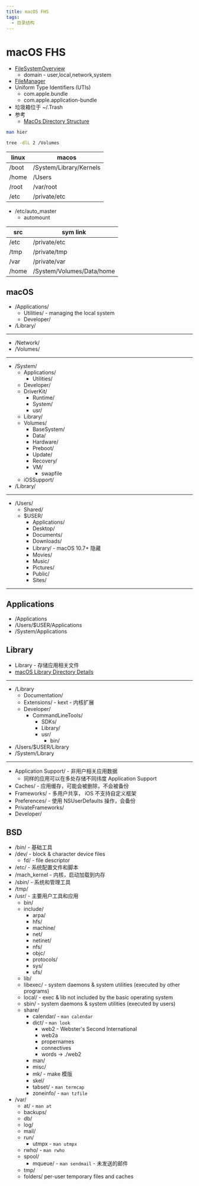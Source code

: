 ```yaml
---
title: macOS FHS
tags:
  - 目录结构
---
```


# macOS FHS

- [FileSystemOverview](https://developer.apple.com/library/archive/documentation/FileManagement/Conceptual/FileSystemProgrammingGuide/FileSystemOverview/FileSystemOverview.html)
  - domain - user,local,network,system
- [FileManager](https://developer.apple.com/documentation/foundation/filemanager)
- Uniform Type Identifiers (UTIs)
  - com.apple.bundle
  - com.apple.application-bundle
- 垃圾箱位于 ~/.Trash
- 参考
  - [MacOs Directory Structure](https://difyel.com/apple/macos/macos-directory-structure/)

```bash
man hier

tree -dlL 2 /Volumes
```

| linux | macos                   |
| ----- | ----------------------- |
| /boot | /System/Library/Kernels |
| /home | /Users                  |
| /root | /var/root               |
| /etc  | /private/etc            |

- /etc/auto_master
  - automount

| src   | sym link                  |
| ----- | ------------------------- |
| /etc  | /private/etc              |
| /tmp  | /private/tmp              |
| /var  | /private/var              |
| /home | /System/Volumes/Data/home |

## macOS

- /Applications/
  - Utilities/ - managing the local system
  - Developer/
- /Library/

---

- /Network/
- /Volumes/

---

- /System/
  - Applications/
    - Utilities/
  - Developer/
  - DriverKit/
    - Runtime/
    - System/
    - usr/
  - Library/
  - Volumes/
    - BaseSystem/
    - Data/
    - Hardware/
    - Preboot/
    - Update/
    - Recovery/
    - VM/
      - swapfile
  - iOSSupport/
- /Library/

---

- /Users/
  - Shared/
  - $USER/
    - Applications/
    - Desktop/
    - Documents/
    - Downloads/
    - Library/ - macOS 10.7+ 隐藏
    - Movies/
    - Music/
    - Pictures/
    - Public/
    - Sites/

---

## Applications

- /Applications
- /Users/$USER/Applications
- /System/Applications

## Library

- Library - 存储应用相关文件
- [macOS Library Directory Details](https://developer.apple.com/library/archive/documentation/FileManagement/Conceptual/FileSystemProgrammingGuide/MacOSXDirectories/MacOSXDirectories.html)

---

- /Library
  - Documentation/
  - Extensions/ - kext - 内核扩展
  - Developer/
    - CommandLineTools/
      - SDKs/
      - Library/
      - usr/
        - bin/
- /Users/$USER/Library
- /System/Library

---

- Application Support/ - 非用户相关应用数据
  - 同样的应用可以在多处存储不同纬度 Application Support
- Caches/ - 应用缓存，可能会被删除，不会被备份
- Frameworks/ - 多用户共享， iOS 不支持自定义框架
- Preferences/ - 使用 NSUserDefaults 操作，会备份
- PrivateFrameworks/
- Developer/

## BSD

- /bin/ - 基础工具
- /dev/ - block & character device files
  - fd/ - file descriptor
- /etc/ - 系统配置文件和脚本
- /mach_kernel - 内核，启动加载到内存
- /sbin/ - 系统和管理工具
- /tmp/
- /usr/ - 主要用户工具和应用
  - bin/
  - include/
    - arpa/
    - hfs/
    - machine/
    - net/
    - netinet/
    - nfs/
    - objc/
    - protocols/
    - sys/
    - ufs/
  - lib/
  - libexec/ - system daemons & system utilities (executed by other programs)
  - local/ - exec & lib not included by the basic operating system
  - sbin/ - system daemons & system utilities (executed by users)
  - share/
    - calendar/ - `man calendar`
    - dict/ - `man look`
      - web2 - Webster's Second International
      - web2a
      - propernames
      - connectives
      - words -> ./web2
    - man/
    - misc/
    - mk/ - make 模版
    - skel/
    - tabset/ - `man termcap`
    - zoneinfo/ - `man tzfile`
- /var/
  - at/ - `man at`
  - backups/
  - db/
  - log/
  - mail/
  - run/
    - utmpx - `man utmpx`
  - rwho/ - `man rwho`
  - spool/
    - mqueue/ - `man sendmail` - 未发送的邮件
  - tmp/
  - folders/
    per-user temporary files and caches
